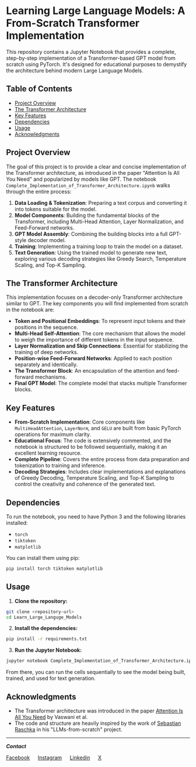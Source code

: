 # Learning Large Language Models: A From-Scratch Transformer Implementation

This repository contains a Jupyter Notebook that provides a complete, step-by-step implementation of a Transformer-based GPT model from scratch using PyTorch. It's designed for educational purposes to demystify the architecture behind modern Large Language Models.

## Table of Contents

- [Project Overview](#project-overview)
- [The Transformer Architecture](#the-transformer-architecture)
- [Key Features](#key-features)
- [Dependencies](#dependencies)
- [Usage](#usage)
- [Acknowledgments](#acknowledgments)

## Project Overview

The goal of this project is to provide a clear and concise implementation of the Transformer architecture, as introduced in the paper "Attention Is All You Need" and popularized by models like GPT. The notebook `Complete_Implementation_of_Transformer_Architecture.ipynb` walks through the entire process:

1. **Data Loading & Tokenization**: Preparing a text corpus and converting it into tokens suitable for the model.
2. **Model Components**: Building the fundamental blocks of the Transformer, including Multi-Head Attention, Layer Normalization, and Feed-Forward networks.
3. **GPT Model Assembly**: Combining the building blocks into a full GPT-style decoder model.
4. **Training**: Implementing a training loop to train the model on a dataset.
5. **Text Generation**: Using the trained model to generate new text, exploring various decoding strategies like Greedy Search, Temperature Scaling, and Top-K Sampling.

## The Transformer Architecture

This implementation focuses on a decoder-only Transformer architecture similar to GPT. The key components you will find implemented from scratch in the notebook are:

- **Token and Positional Embeddings**: To represent input tokens and their positions in the sequence.
- **Multi-Head Self-Attention**: The core mechanism that allows the model to weigh the importance of different tokens in the input sequence.
- **Layer Normalization and Skip Connections**: Essential for stabilizing the training of deep networks.
- **Position-wise Feed-Forward Networks**: Applied to each position separately and identically.
- **The Transformer Block**: An encapsulation of the attention and feed-forward mechanisms.
- **Final GPT Model**: The complete model that stacks multiple Transformer blocks.

## Key Features

- **From-Scratch Implementation**: Core components like `MultiHeadAttention`, `LayerNorm`, and `GELU` are built from basic PyTorch operations for maximum clarity.
- **Educational Focus**: The code is extensively commented, and the notebook is structured to be followed sequentially, making it an excellent learning resource.
- **Complete Pipeline**: Covers the entire process from data preparation and tokenization to training and inference.
- **Decoding Strategies**: Includes clear implementations and explanations of Greedy Decoding, Temperature Scaling, and Top-K Sampling to control the creativity and coherence of the generated text.

## Dependencies

To run the notebook, you need to have Python 3 and the following libraries installed:

- `torch`
- `tiktoken`
- `matplotlib`

You can install them using pip:

```bash
pip install torch tiktoken matplotlib
```

## Usage

1. **Clone the repository:**

```bash
git clone <repository-url>
cd Learn_Large_Languge_Models
```

2. **Install the dependencies:**

```bash
pip install -r requirements.txt
```

3. **Run the Jupyter Notebook:**

```bash
jupyter notebook Complete_Implementation_of_Transformer_Architecture.ipynb
```

From there, you can run the cells sequentially to see the model being built, trained, and used for text generation.

## Acknowledgments

- The Transformer architecture was introduced in the paper [Attention Is All You Need](https://arxiv.org/abs/1706.03762) by Vaswani et al.
- The code and structure are heavily inspired by the work of [Sebastian Raschka](https://github.com/rasbt) in his "LLMs-from-scratch" project.

---

_**Contact**_

[Facebook](https://www.facebook.com/ShifatHasanGNS/)
&emsp;
[Instagram](https://www.instagram.com/ShifatHasanGNS/)
&emsp;
[Linkedin](https://www.linkedin.com/in/md-shifat-hasan-8179402b4/)
&emsp;
[X](https://x.com/ShifatHasanGNS)
